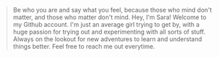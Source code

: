 > Be who you are and say what you feel, because those who mind don't matter, and those who matter don't mind.
Hey, I'm Sara! Welcome to my Github account. I'm just an average girl trying to get by, with a huge passion for trying out and experimenting with all sorts of stuff. Always on the lookout for new adventures to learn and understand things better. Feel free to reach me out everytime.
